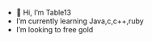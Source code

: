 - 👋 Hi, I’m Table13
- I’m currently learning Java,c,c++,ruby
- I’m looking to free gold

<!---
Table13/Table13 is a ✨ special ✨ repository because its `README.md` (this file) appears on your GitHub profile.
You can click the Preview link to take a look at your changes.
--->

